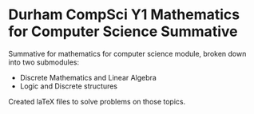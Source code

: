 # Durham CompSci Y1 Mathematics for Computer Science Summative 

Summative for mathematics for computer science module, broken down into two submodules:

- Discrete Mathematics and Linear Algebra
- Logic and Discrete structures

Created laTeX files to solve problems on those topics. 
